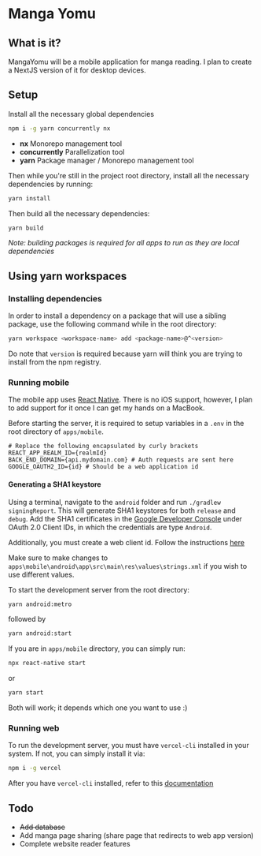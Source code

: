 # Manga Yomu

## What is it?

MangaYomu will be a mobile application for manga reading. I plan to create a NextJS version of it for desktop devices.

## Setup

Install all the necessary global dependencies

```sh
npm i -g yarn concurrently nx
```

- **nx** Monorepo management tool
- **concurrently** Parallelization tool
- **yarn** Package manager / Monorepo management tool

Then while you're still in the project root directory, install all the necessary dependencies by running:

```sh
yarn install
```

Then build all the necessary dependencies:

```sh
yarn build
```

_Note: building packages is required for all apps to run as they are local dependencies_

## Using yarn workspaces

### Installing dependencies

In order to install a dependency on a package that will use a sibling package, use the following command while in the root directory:

```sh
yarn workspace <workspace-name> add <package-name>@^<version>
```

Do note that `version` is required because yarn will think you are trying to install from the npm registry.

### Running mobile

The mobile app uses [React Native](https://reactnative.dev/). There is no iOS support, however, I plan to add support for it once I can get my hands on a MacBook.

Before starting the server, it is required to setup variables in a `.env` in the root directory of `apps/mobile`.

```
# Replace the following encapsulated by curly brackets
REACT_APP_REALM_ID={realmId}
BACK_END_DOMAIN={api.mydomain.com} # Auth requests are sent here
GOOGLE_OAUTH2_ID={id} # Should be a web application id
```

#### Generating a SHA1 keystore

Using a terminal, navigate to the `android` folder and run `./gradlew signingReport`. This will generate SHA1 keystores for both `release` and `debug`. Add the SHA1 certificates in the [Google Developer Console](https://console.developers.google.com/apis/credentials) under OAuth 2.0 Client IDs, in which the credentials are type `Android`.

Additionally, you must create a web client id. Follow the instructions [here](https://developers.google.com/identity/sign-in/android/start#configure-a-google-api-project)

Make sure to make changes to `apps\mobile\android\app\src\main\res\values\strings.xml` if you wish to use different values.

To start the development server from the root directory:

```sh
yarn android:metro
```

followed by

```sh
yarn android:start
```

If you are in `apps/mobile` directory, you can simply run:

```sh
npx react-native start
```

or

```sh
yarn start
```

Both will work; it depends which one you want to use :)

### Running web

To run the development server, you must have `vercel-cli` installed in your system. If not, you can simply install it via:

```sh
npm i -g vercel
```

After you have `vercel-cli` installed, refer to this [documentation](/apps/nextjs/README.md)

## Todo

- ~~Add database~~
- Add manga page sharing (share page that redirects to web app version)
- Complete website reader features
